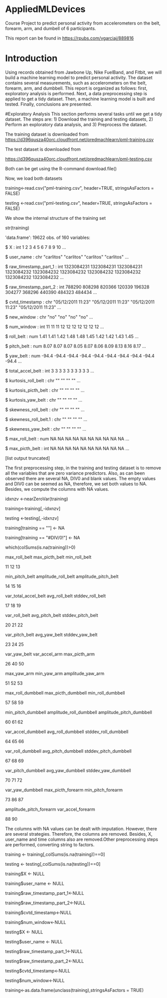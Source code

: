 # AppliedMLDevices
Course Project to predict personal activity from accelerometers on the belt, forearm, arm, and dumbell of 6 participants.

This report can be found in https://rpubs.com/vgarciaj/889816

# Introduction
Using records obtained from Jawbone Up, Nike FuelBand, and Fitbit, we will build a machine learning model to predict personal activity. The dataset contains several measurements, such as accelerometers on the belt, forearm, arm, and dumbbell. This report is organized as follows: first, exploratory analysis is performed. Next, a data preprocessing step is applied to get a tidy dataset. Then, a machine learning model is built and tested. Finally, conclusions are presented.

#Exploratory Analysis
This section performs several tasks until we get a tidy dataset. The steps are: 1) Download the training and testing datasets, 2) Perform an exploratory data analysis, and 3) Preprocess the dataset.

The training dataset is downloaded from https://d396qusza40orc.cloudfront.net/predmachlearn/pml-training.csv

The test dataset is downloaded from

https://d396qusza40orc.cloudfront.net/predmachlearn/pml-testing.csv

Both can be get using the R-command download.file()

Now, we load both datasets

training<-read.csv("pml-training.csv", header=TRUE, stringsAsFactors = FALSE)

testing <-read.csv("pml-testing.csv", header=TRUE, stringsAsFactors = FALSE)

We show the internal structure of the training set

str(training)

'data.frame':    19622 obs. of  160 variables:

$ X                       : int  1 2 3 4 5 6 7 8 9 10 ...

$ user_name               : chr  "carlitos" "carlitos" "carlitos" "carlitos" ...

$ raw_timestamp_part_1    : int  1323084231 1323084231 1323084231 1323084232 1323084232 1323084232 1323084232 1323084232 1323084232 1323084232 ...

$ raw_timestamp_part_2    : int  788290 808298 820366 120339 196328 304277 368296 440390 484323 484434 ...

$ cvtd_timestamp          : chr  "05/12/2011 11:23" "05/12/2011 11:23" "05/12/2011 11:23" "05/12/2011 11:23" ...

$ new_window              : chr  "no" "no" "no" "no" ...

$ num_window              : int  11 11 11 12 12 12 12 12 12 12 ...

$ roll_belt               : num  1.41 1.41 1.42 1.48 1.48 1.45 1.42 1.42 1.43 1.45 ...

$ pitch_belt              : num  8.07 8.07 8.07 8.05 8.07 8.06 8.09 8.13 8.16 8.17 ...

$ yaw_belt                : num  -94.4 -94.4 -94.4 -94.4 -94.4 -94.4 -94.4 -94.4 -94.4 -94.4 ...

$ total_accel_belt        : int  3 3 3 3 3 3 3 3 3 3 ...

$ kurtosis_roll_belt      : chr  "" "" "" "" ...

$ kurtosis_picth_belt     : chr  "" "" "" "" ...

$ kurtosis_yaw_belt       : chr  "" "" "" "" ...

$ skewness_roll_belt      : chr  "" "" "" "" ...

$ skewness_roll_belt.1    : chr  "" "" "" "" ...

$ skewness_yaw_belt       : chr  "" "" "" "" ...

$ max_roll_belt           : num  NA NA NA NA NA NA NA NA NA NA ...

$ max_picth_belt          : int  NA NA NA NA NA NA NA NA NA NA ...

[list output truncated]

The first preprocessing step, in the training and testing dataset is to remove all the variables that are zero variance predictors. Also, as can been observed there are several NA, DIV0 and blank values. The empty values and DIV0 can be seemed as NA, therefore, we set both values to NA. Besides, we compute the columns with NA values.

idxnzv <-nearZeroVar(training)

training<-training[,-idxnzv]

testing <-testing[,-idxnzv]

training[training == ""] <- NA

training[training == "#DIV/0!"] <- NA

which(colSums(is.na(training))>0)

max_roll_belt           max_picth_belt            min_roll_belt 

11                       12                       13 

min_pitch_belt      amplitude_roll_belt     amplitude_pitch_belt 

14                       15                       16 

var_total_accel_belt            avg_roll_belt         stddev_roll_belt 

17                       18                       19 

var_roll_belt           avg_pitch_belt        stddev_pitch_belt 

20                       21                       22 

var_pitch_belt             avg_yaw_belt          stddev_yaw_belt 

23                       24                       25 

var_yaw_belt            var_accel_arm            max_picth_arm 

26                       40                       50 

max_yaw_arm              min_yaw_arm        amplitude_yaw_arm 

51                       52                       53 

max_roll_dumbbell       max_picth_dumbbell        min_roll_dumbbell 

57                       58                       59 

min_pitch_dumbbell  amplitude_roll_dumbbell amplitude_pitch_dumbbell 

60                       61                       62 

var_accel_dumbbell        avg_roll_dumbbell     stddev_roll_dumbbell 

64                       65                       66 

var_roll_dumbbell       avg_pitch_dumbbell    stddev_pitch_dumbbell 

67                       68                       69 

var_pitch_dumbbell         avg_yaw_dumbbell      stddev_yaw_dumbbell 

70                       71                       72 

var_yaw_dumbbell        max_picth_forearm        min_pitch_forearm 

73                       86                       87 

amplitude_pitch_forearm        var_accel_forearm 

88                       90

The columns with NA values can be dealt with imputation. However, there are several strategies. Therefore, the columns are removed. Besides, X, user_name and time columns also are removed.Other preprocessing steps are performed, converting string to factors.

training <- training[,colSums(is.na(training))==0]

testing <- testing[,colSums(is.na(testing))==0]

training$X <- NULL

training$user_name <- NULL

training$raw_timestamp_part_1<-NULL

training$raw_timestamp_part_2<-NULL

training$cvtd_timestamp<-NULL

training$num_window<-NULL

testing$X <- NULL

testing$user_name <- NULL

testing$raw_timestamp_part_1<-NULL

testing$raw_timestamp_part_2<-NULL

testing$cvtd_timestamp<-NULL

testing$num_window<-NULL

training<-as.data.frame(unclass(training),stringsAsFactors = TRUE)
